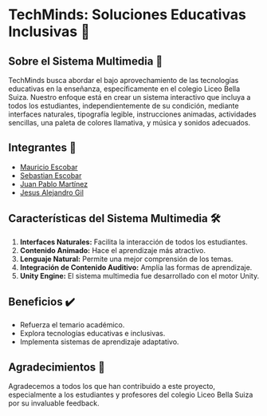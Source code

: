 # TechMinds: Soluciones Educativas Inclusivas 📘

## Sobre el Sistema Multimedia 🌟

TechMinds busca abordar el bajo aprovechamiento de las tecnologías educativas en la enseñanza, específicamente en el colegio Liceo Bella Suiza. Nuestro enfoque está en crear un sistema interactivo que incluya a todos los estudiantes, independientemente de su condición, mediante interfaces naturales, tipografía legible, instrucciones animadas, actividades sencillas, una paleta de colores llamativa, y música y sonidos adecuados. 

## Integrantes 👥

- [Mauricio Escobar](https://www.linkedin.com/in/mauricio-escobar-12a068287/)
- [Sebastian Escobar](https://www.linkedin.com/in/sebastian-escobar-192316284/)
- [Juan Pablo Martínez](https://www.linkedin.com/in/jpablo-martinez/)
- [Jesus Alejandro Gil](https://www.linkedin.com/in/alejandro-gil-murillo-3bb2362b2/)

## Características del Sistema Multimedia 🛠️

1. **Interfaces Naturales:** Facilita la interacción de todos los estudiantes.
2. **Contenido Animado:** Hace el aprendizaje más atractivo.
3. **Lenguaje Natural:** Permite una mejor comprensión de los temas.
4. **Integración de Contenido Auditivo:** Amplía las formas de aprendizaje.
5. **Unity Engine:** El sistema multimedia fue desarrollado con el motor Unity.

## Beneficios ✔️

- Refuerza el temario académico.
- Explora tecnologías educativas e inclusivas.
- Implementa sistemas de aprendizaje adaptativo.

## Agradecimientos 💖

Agradecemos a todos los que han contribuido a este proyecto, especialmente a los estudiantes y profesores del colegio Liceo Bella Suiza por su invaluable feedback.
